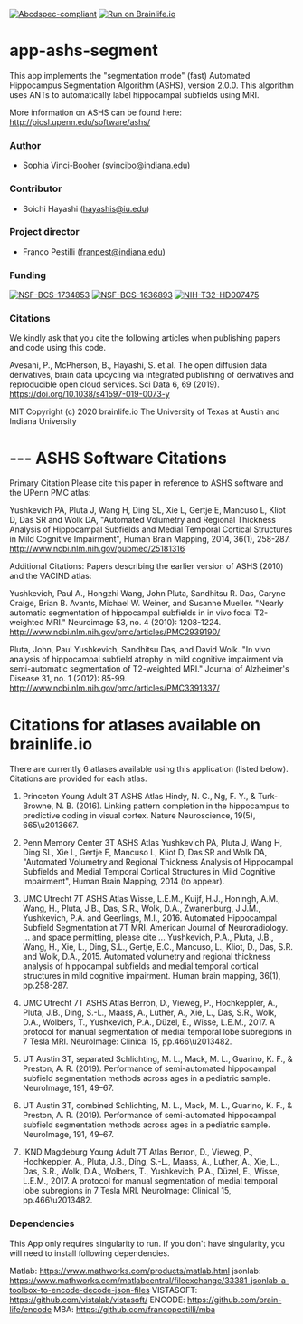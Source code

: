 [![Abcdspec-compliant](https://img.shields.io/badge/ABCD_Spec-v1.1-green.svg)](https://github.com/brain-life/abcd-spec)
[![Run on Brainlife.io](https://img.shields.io/badge/Brainlife-bl.app.262-blue.svg)](https://doi.org/10.25663/brainlife.app.262)

# app-ashs-segment
This app implements the "segmentation mode" (fast) Automated Hippocampus Segmentation Algorithm (ASHS), version 2.0.0. This algorithm uses ANTs to automatically label hippocampal subfields using MRI. 

More information on ASHS can be found here: http://picsl.upenn.edu/software/ashs/

### Author
- Sophia Vinci-Booher (svincibo@indiana.edu)

### Contributor
- Soichi Hayashi (hayashis@iu.edu)

### Project director
- Franco Pestilli (franpest@indiana.edu)

### Funding 
[![NSF-BCS-1734853](https://img.shields.io/badge/NSF_BCS-1734853-blue.svg)](https://nsf.gov/awardsearch/showAward?AWD_ID=1734853)
[![NSF-BCS-1636893](https://img.shields.io/badge/NSF_BCS-1636893-blue.svg)](https://nsf.gov/awardsearch/showAward?AWD_ID=1636893)
[![NIH-T32-HD007475](https://img.shields.io/badge/NIH_T32-HD007475-blue.svg)](https://www.nichd.nih.gov/grants-contracts/training-careers/extramural/institutional)

### Citations

We kindly ask that you cite the following articles when publishing papers and code using this code.

Avesani, P., McPherson, B., Hayashi, S. et al. The open diffusion data derivatives, brain data upcycling via integrated publishing of derivatives and reproducible open cloud services. Sci Data 6, 69 (2019). https://doi.org/10.1038/s41597-019-0073-y

MIT Copyright (c) 2020 brainlife.io The University of Texas at Austin and Indiana University

# --- ASHS Software Citations

Primary Citation
Please cite this paper in reference to ASHS software and the UPenn PMC atlas:

Yushkevich PA, Pluta J, Wang H, Ding SL, Xie L, Gertje E, Mancuso L, Kliot D, Das SR and Wolk DA, "Automated Volumetry and Regional Thickness Analysis of Hippocampal Subfields and Medial Temporal Cortical Structures in Mild Cognitive Impairment", Human Brain Mapping, 2014, 36(1), 258-287. http://www.ncbi.nlm.nih.gov/pubmed/25181316

Additional Citations:
Papers describing the earlier version of ASHS (2010) and the VACIND atlas:

Yushkevich, Paul A., Hongzhi Wang, John Pluta, Sandhitsu R. Das, Caryne Craige, Brian B. Avants, Michael W. Weiner, and Susanne Mueller. "Nearly automatic segmentation of hippocampal subfields in in vivo focal T2-weighted MRI." Neuroimage 53, no. 4 (2010): 1208-1224. http://www.ncbi.nlm.nih.gov/pmc/articles/PMC2939190/

Pluta, John, Paul Yushkevich, Sandhitsu Das, and David Wolk. "In vivo analysis of hippocampal subfield atrophy in mild cognitive impairment via semi-automatic segmentation of T2-weighted MRI." Journal of Alzheimer's Disease 31, no. 1 (2012): 85-99. http://www.ncbi.nlm.nih.gov/pmc/articles/PMC3391337/

# Citations for atlases available on brainlife.io

There are currently 6 atlases available using this application (listed below). Citations are provided for each atlas. 

1. Princeton Young Adult 3T ASHS Atlas
Hindy, N. C., Ng, F. Y., & Turk-Browne, N. B. (2016). Linking pattern completion in the hippocampus to predictive coding in visual cortex. Nature Neuroscience, 19(5), 665\u2013667.

2. Penn Memory Center 3T ASHS Atlas 
Yushkevich PA, Pluta J, Wang H, Ding SL, Xie L, Gertje E, Mancuso L, Kliot D, Das SR and Wolk DA, "Automated Volumetry and Regional Thickness Analysis of Hippocampal Subfields and Medial Temporal Cortical Structures in Mild Cognitive Impairment", Human Brain Mapping, 2014 (to appear).

3. UMC Utrecht 7T ASHS Atlas
Wisse, L.E.M., Kuijf, H.J., Honingh, A.M., Wang, H., Pluta, J.B., Das, S.R., Wolk, D.A., Zwanenburg, J.J.M., Yushkevich, P.A. and Geerlings, M.I., 2016. Automated Hippocampal Subfield Segmentation at 7T MRI. American Journal of Neuroradiology.
… and space permitting, please cite ...
Yushkevich, P.A., Pluta, J.B., Wang, H., Xie, L., Ding, S.L., Gertje, E.C., Mancuso, L., Kliot, D., Das, S.R. and Wolk, D.A., 2015. Automated volumetry and regional thickness analysis of hippocampal subfields and medial temporal cortical structures in mild cognitive impairment. Human brain mapping, 36(1), pp.258-287.

4. UMC Utrecht 7T ASHS Atlas
Berron, D., Vieweg, P., Hochkeppler, A., Pluta, J.B., Ding, S.-L., Maass, A., Luther, A., Xie, L., Das, S.R., Wolk, D.A., Wolbers, T., Yushkevich, P.A., Düzel, E., Wisse, L.E.M., 2017. A protocol for manual segmentation of medial temporal lobe subregions in 7 Tesla MRI. NeuroImage: Clinical 15, pp.466\u2013482.

5. UT Austin 3T, separated 
Schlichting, M. L., Mack, M. L., Guarino, K. F., & Preston, A. R. (2019). Performance of semi-automated hippocampal subfield segmentation methods across ages in a pediatric sample. NeuroImage, 191, 49–67.

6. UT Austin 3T, combined
Schlichting, M. L., Mack, M. L., Guarino, K. F., & Preston, A. R. (2019). Performance of semi-automated hippocampal subfield segmentation methods across ages in a pediatric sample. NeuroImage, 191, 49–67.

7. IKND Magdeburg Young Adult 7T Atlas
Berron, D., Vieweg, P., Hochkeppler, A., Pluta, J.B., Ding, S.-L., Maass, A., Luther, A., Xie, L., Das, S.R., Wolk, D.A., Wolbers, T., Yushkevich, P.A., Düzel, E., Wisse, L.E.M., 2017. A protocol for manual segmentation of medial temporal lobe subregions in 7 Tesla MRI. NeuroImage: Clinical 15, pp.466\u2013482.

### Dependencies

This App only requires singularity to run. If you don't have singularity, you will need to install following dependencies.

Matlab: https://www.mathworks.com/products/matlab.html
jsonlab: https://www.mathworks.com/matlabcentral/fileexchange/33381-jsonlab-a-toolbox-to-encode-decode-json-files
VISTASOFT: https://github.com/vistalab/vistasoft/
ENCODE: https://github.com/brain-life/encode
MBA: https://github.com/francopestilli/mba
